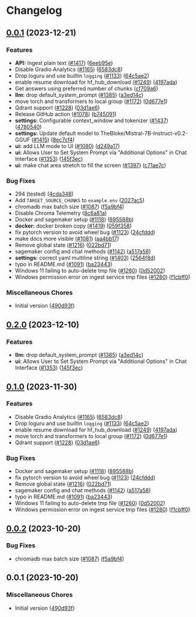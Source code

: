 # Changelog

## [0.0.1](https://github.com/hpxiong/privateGPT/compare/v0.2.0...v0.0.1) (2023-12-21)


### Features

* **API:** Ingest plain text ([#1417](https://github.com/hpxiong/privateGPT/issues/1417)) ([6eeb95e](https://github.com/hpxiong/privateGPT/commit/6eeb95ec7f17a618aaa47f5034ee5bccae02b667))
* Disable Gradio Analytics ([#1165](https://github.com/hpxiong/privateGPT/issues/1165)) ([6583dc8](https://github.com/hpxiong/privateGPT/commit/6583dc84c082773443fc3973b1cdf8095fa3fec3))
* Drop loguru and use builtin `logging` ([#1133](https://github.com/hpxiong/privateGPT/issues/1133)) ([64c5ae2](https://github.com/hpxiong/privateGPT/commit/64c5ae214a9520151c9c2d52ece535867d799367))
* enable resume download for hf_hub_download ([#1249](https://github.com/hpxiong/privateGPT/issues/1249)) ([4197ada](https://github.com/hpxiong/privateGPT/commit/4197ada6267c822f32c1d7ba2be6e7ce145a3404))
* Get answers using preferred number of chunks ([cf709a6](https://github.com/hpxiong/privateGPT/commit/cf709a6b7a951fc333ef5a089b24179ca660469b))
* **llm:** drop default_system_prompt ([#1385](https://github.com/hpxiong/privateGPT/issues/1385)) ([a3ed14c](https://github.com/hpxiong/privateGPT/commit/a3ed14c58f77351dbd5f8f2d7868d1642a44f017))
* move torch and transformers to local group ([#1172](https://github.com/hpxiong/privateGPT/issues/1172)) ([0d677e1](https://github.com/hpxiong/privateGPT/commit/0d677e10b970aec222ec04837d0f08f1631b6d4a))
* Qdrant support ([#1228](https://github.com/hpxiong/privateGPT/issues/1228)) ([03d1ae6](https://github.com/hpxiong/privateGPT/commit/03d1ae6d70dffdd2411f0d4e92f65080fff5a6e2))
* Release GitHub action ([#1078](https://github.com/hpxiong/privateGPT/issues/1078)) ([b745091](https://github.com/hpxiong/privateGPT/commit/b7450911b25b0b70528fd4b620cffb90766e3448))
* **settings:** Configurable context_window and tokenizer ([#1437](https://github.com/hpxiong/privateGPT/issues/1437)) ([4780540](https://github.com/hpxiong/privateGPT/commit/47805408703c23f0fd5cab52338142c1886b450b))
* **settings:** Update default model to TheBloke/Mistral-7B-Instruct-v0.2-GGUF ([#1415](https://github.com/hpxiong/privateGPT/issues/1415)) ([8ec7cf4](https://github.com/hpxiong/privateGPT/commit/8ec7cf49f40701a4f2156c48eb2fad9fe6220629))
* **ui:** add LLM mode to UI ([#1080](https://github.com/hpxiong/privateGPT/issues/1080)) ([d249a17](https://github.com/hpxiong/privateGPT/commit/d249a17c330abd122e4988d35d94bcc2df980700))
* **ui:** Allows User to Set System Prompt via "Additional Options" in Chat Interface ([#1353](https://github.com/hpxiong/privateGPT/issues/1353)) ([145f3ec](https://github.com/hpxiong/privateGPT/commit/145f3ec9f41c4def5abf4065a06fb0786e2d992a))
* **ui:** make chat area stretch to fill the screen ([#1397](https://github.com/hpxiong/privateGPT/issues/1397)) ([c71ae7c](https://github.com/hpxiong/privateGPT/commit/c71ae7cee92463bbc5ea9c434eab9f99166e1363))


### Bug Fixes

* 294 (tested) ([4cda348](https://github.com/hpxiong/privateGPT/commit/4cda348cf87f56ff237e376b03732b1b47a99215))
* Add `TARGET_SOURCE_CHUNKS` to `example.env` ([2027ac5](https://github.com/hpxiong/privateGPT/commit/2027ac563b6606199563632191b65f5105af8ebe))
* chromadb max batch size ([#1087](https://github.com/hpxiong/privateGPT/issues/1087)) ([f5a9bf4](https://github.com/hpxiong/privateGPT/commit/f5a9bf4e374b2d4c76438cf8a97cccf222ec8e6f))
* Disable Chroma Telemetry ([8c6a81a](https://github.com/hpxiong/privateGPT/commit/8c6a81a07fc9c800d53f62a33f5ae3b5247a22a6))
* Docker and sagemaker setup ([#1118](https://github.com/hpxiong/privateGPT/issues/1118)) ([895588b](https://github.com/hpxiong/privateGPT/commit/895588b82a06c2bc71a9e22fb840c7f6442a3b5b))
* **docker:** docker broken copy ([#1419](https://github.com/hpxiong/privateGPT/issues/1419)) ([059f358](https://github.com/hpxiong/privateGPT/commit/059f35840adbc3fb93d847d6decf6da32d08670c))
* fix pytorch version to avoid wheel bug ([#1123](https://github.com/hpxiong/privateGPT/issues/1123)) ([24cfddd](https://github.com/hpxiong/privateGPT/commit/24cfddd60f74aadd2dade4c63f6012a2489938a1))
* make docs more visible ([#1081](https://github.com/hpxiong/privateGPT/issues/1081)) ([aa4bb17](https://github.com/hpxiong/privateGPT/commit/aa4bb17a2e6a797b450fa11a45e0b0528b8efecf))
* Remove global state ([#1216](https://github.com/hpxiong/privateGPT/issues/1216)) ([022bd71](https://github.com/hpxiong/privateGPT/commit/022bd718e3dfc197027b1e24fb97e5525b186db4))
* sagemaker config and chat methods ([#1142](https://github.com/hpxiong/privateGPT/issues/1142)) ([a517a58](https://github.com/hpxiong/privateGPT/commit/a517a588c4927aa5c5c2a93e4f82a58f0599d251))
* **settings:** correct yaml multiline string ([#1403](https://github.com/hpxiong/privateGPT/issues/1403)) ([2564f8d](https://github.com/hpxiong/privateGPT/commit/2564f8d2bb8c4332a6a0ab6d722a2ac15006b85f))
* typo in README.md ([#1091](https://github.com/hpxiong/privateGPT/issues/1091)) ([ba23443](https://github.com/hpxiong/privateGPT/commit/ba23443a70d323cd4f9a242b33fd9dce1bacd2db))
* Windows 11 failing to auto-delete tmp file ([#1260](https://github.com/hpxiong/privateGPT/issues/1260)) ([0d52002](https://github.com/hpxiong/privateGPT/commit/0d520026a3d5b08a9b8487be992d3095b21e710c))
* Windows permission error on ingest service tmp files ([#1280](https://github.com/hpxiong/privateGPT/issues/1280)) ([f1cbff0](https://github.com/hpxiong/privateGPT/commit/f1cbff0fb7059432d9e71473cbdd039032dab60d))


### Miscellaneous Chores

* Initial version ([490d93f](https://github.com/hpxiong/privateGPT/commit/490d93fdc1977443c92f6c42e57a1c585aa59430))

## [0.2.0](https://github.com/imartinez/privateGPT/compare/v0.1.0...v0.2.0) (2023-12-10)


### Features

* **llm:** drop default_system_prompt ([#1385](https://github.com/imartinez/privateGPT/issues/1385)) ([a3ed14c](https://github.com/imartinez/privateGPT/commit/a3ed14c58f77351dbd5f8f2d7868d1642a44f017))
* **ui:** Allows User to Set System Prompt via "Additional Options" in Chat Interface ([#1353](https://github.com/imartinez/privateGPT/issues/1353)) ([145f3ec](https://github.com/imartinez/privateGPT/commit/145f3ec9f41c4def5abf4065a06fb0786e2d992a))

## [0.1.0](https://github.com/imartinez/privateGPT/compare/v0.0.2...v0.1.0) (2023-11-30)


### Features

* Disable Gradio Analytics ([#1165](https://github.com/imartinez/privateGPT/issues/1165)) ([6583dc8](https://github.com/imartinez/privateGPT/commit/6583dc84c082773443fc3973b1cdf8095fa3fec3))
* Drop loguru and use builtin `logging` ([#1133](https://github.com/imartinez/privateGPT/issues/1133)) ([64c5ae2](https://github.com/imartinez/privateGPT/commit/64c5ae214a9520151c9c2d52ece535867d799367))
* enable resume download for hf_hub_download ([#1249](https://github.com/imartinez/privateGPT/issues/1249)) ([4197ada](https://github.com/imartinez/privateGPT/commit/4197ada6267c822f32c1d7ba2be6e7ce145a3404))
* move torch and transformers to local group ([#1172](https://github.com/imartinez/privateGPT/issues/1172)) ([0d677e1](https://github.com/imartinez/privateGPT/commit/0d677e10b970aec222ec04837d0f08f1631b6d4a))
* Qdrant support ([#1228](https://github.com/imartinez/privateGPT/issues/1228)) ([03d1ae6](https://github.com/imartinez/privateGPT/commit/03d1ae6d70dffdd2411f0d4e92f65080fff5a6e2))


### Bug Fixes

* Docker and sagemaker setup ([#1118](https://github.com/imartinez/privateGPT/issues/1118)) ([895588b](https://github.com/imartinez/privateGPT/commit/895588b82a06c2bc71a9e22fb840c7f6442a3b5b))
* fix pytorch version to avoid wheel bug ([#1123](https://github.com/imartinez/privateGPT/issues/1123)) ([24cfddd](https://github.com/imartinez/privateGPT/commit/24cfddd60f74aadd2dade4c63f6012a2489938a1))
* Remove global state ([#1216](https://github.com/imartinez/privateGPT/issues/1216)) ([022bd71](https://github.com/imartinez/privateGPT/commit/022bd718e3dfc197027b1e24fb97e5525b186db4))
* sagemaker config and chat methods ([#1142](https://github.com/imartinez/privateGPT/issues/1142)) ([a517a58](https://github.com/imartinez/privateGPT/commit/a517a588c4927aa5c5c2a93e4f82a58f0599d251))
* typo in README.md ([#1091](https://github.com/imartinez/privateGPT/issues/1091)) ([ba23443](https://github.com/imartinez/privateGPT/commit/ba23443a70d323cd4f9a242b33fd9dce1bacd2db))
* Windows 11 failing to auto-delete tmp file ([#1260](https://github.com/imartinez/privateGPT/issues/1260)) ([0d52002](https://github.com/imartinez/privateGPT/commit/0d520026a3d5b08a9b8487be992d3095b21e710c))
* Windows permission error on ingest service tmp files ([#1280](https://github.com/imartinez/privateGPT/issues/1280)) ([f1cbff0](https://github.com/imartinez/privateGPT/commit/f1cbff0fb7059432d9e71473cbdd039032dab60d))

## [0.0.2](https://github.com/imartinez/privateGPT/compare/v0.0.1...v0.0.2) (2023-10-20)


### Bug Fixes

* chromadb max batch size ([#1087](https://github.com/imartinez/privateGPT/issues/1087)) ([f5a9bf4](https://github.com/imartinez/privateGPT/commit/f5a9bf4e374b2d4c76438cf8a97cccf222ec8e6f))

## 0.0.1 (2023-10-20)

### Miscellaneous Chores

* Initial version ([490d93f](https://github.com/imartinez/privateGPT/commit/490d93fdc1977443c92f6c42e57a1c585aa59430))
